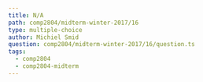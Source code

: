 ```yaml
---
title: N/A
path: comp2804/midterm-winter-2017/16
type: multiple-choice
author: Michiel Smid
question: comp2804/midterm-winter-2017/16/question.ts
tags:
  - comp2804
  - comp2804-midterm
---
```


